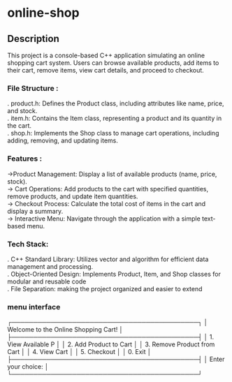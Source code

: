 # online-shop
## Description
This project is a console-based C++ application simulating an online shopping cart system. Users can browse available products, add items to their cart, remove items, view cart details, and proceed to checkout.
### File Structure :
.  product.h: Defines the Product class, including attributes like name, price, and stock.<br>
.  item.h: Contains the Item class, representing a product and its quantity in the cart.<br>
.  shop.h: Implements the Shop class to manage cart operations, including adding, removing, and updating items.
### Features :
->Product Management: Display a list of available products (name, price, stock).<br>
-> Cart Operations: Add products to the cart with specified quantities, remove products, and update item quantities.<br>
-> Checkout Process: Calculate the total cost of items in the cart and display a summary.<br>
-> Interactive Menu: Navigate through the application with a simple text-based menu.<br>
### Tech Stack:
. C++ Standard Library: Utilizes vector and algorithm for efficient data management and processing.<br>
. Object-Oriented Design: Implements Product, Item, and Shop classes for modular and reusable code<br>
. File Separation: making the project organized and easier to extend<br>
### menu interface
┌───────────────────────────────────────────┐
│ Welcome to the Online Shopping Cart!      │
├───────────────────────────────────────────┤
│ 1. View Available P                       │
│ 2. Add Product to Cart                    │
│ 3. Remove Product from Cart                │
│ 4. View Cart                               │
│ 5. Checkout                                │
│ 0. Exit                                    │
├───────────────────────────────────────────┤
│ Enter your choice:                        │
└───────────────────────────────────────────┘


